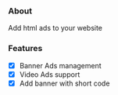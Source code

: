 ### About

Add html ads to your website

### Features

- [x] Banner Ads management
- [x] Video Ads support
- [x] Add banner with short code
